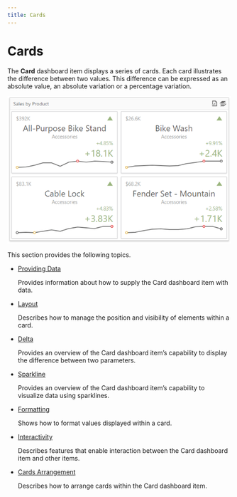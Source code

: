 ```yaml
---
title: Cards
---
```

# Cards
The **Card** dashboard item displays a series of cards. Each card illustrates the difference between two values. This difference can be expressed as an absolute value, an absolute variation or a percentage variation.

![wdd-dashboard-items-cards](../../../images/Img125117.png)

This section provides the following topics.
* [Providing Data](../../../../dashboard-for-web/articles/web-dashboard-designer-mode/designing-dashboard-items/cards/providing-data.md)
	
	Provides information about how to supply the Card dashboard item with data.
* [Layout](../../../../dashboard-for-web/articles/web-dashboard-designer-mode/designing-dashboard-items/cards/layout.md)
	
	Describes how to manage the position and visibility of elements within a card.
* [Delta](../../../../dashboard-for-web/articles/web-dashboard-designer-mode/designing-dashboard-items/cards/delta.md)
	
	Provides an overview of the Card dashboard item’s capability to display the difference between two parameters.
* [Sparkline](../../../../dashboard-for-web/articles/web-dashboard-designer-mode/designing-dashboard-items/cards/sparkline.md)
	
	Provides an overview of the Card dashboard item’s capability to visualize data using sparklines.
* [Formatting](../../../../dashboard-for-web/articles/web-dashboard-designer-mode/designing-dashboard-items/cards/formatting.md)
	
	Shows how to format values displayed within a card.
* [Interactivity](../../../../dashboard-for-web/articles/web-dashboard-designer-mode/designing-dashboard-items/cards/interactivity.md)
	
	Describes features that enable interaction between the Card dashboard item and other items.
* [Cards Arrangement](../../../../dashboard-for-web/articles/web-dashboard-designer-mode/designing-dashboard-items/cards/cards-arrangement.md)
	
	Describes how to arrange cards within the Card dashboard item.